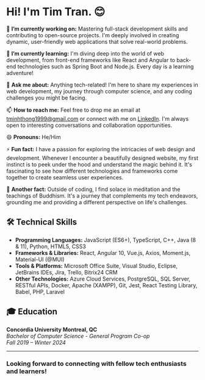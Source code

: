 # Hi! I'm Tim Tran. 😊

🔭 **I’m currently working on:** Mastering full-stack development skills and contributing to open-source projects. I'm deeply involved in creating dynamic, user-friendly web applications that solve real-world problems.

🌱 **I’m currently learning:** I'm diving deep into the world of web development, from front-end frameworks like React and Angular to back-end technologies such as Spring Boot and Node.js. Every day is a learning adventure!

💬 **Ask me about:** Anything tech-related! I'm here to share my experiences in web development, my journey through computer science, and any coding challenges you might be facing.

📫 **How to reach me:** Feel free to drop me an email at [tminhthong1999@gmail.com](mailto:tminhthong1999@gmail.com) or connect with me on [LinkedIn](https://www.linkedin.com). I'm always open to interesting conversations and collaboration opportunities.

😄 **Pronouns:** He/Him

⚡ **Fun fact:** I have a passion for exploring the intricacies of web design and development. Whenever I encounter a beautifully designed website, my first instinct is to peek under the hood and understand the magic behind it. It's fascinating to see how different technologies and frameworks come together to create seamless user experiences.

🧘 **Another fact:** Outside of coding, I find solace in meditation and the teachings of Buddhism. It's a journey that complements my tech endeavors, grounding me and providing a different perspective on life's challenges.

## 🛠 Technical Skills
- **Programming Languages:** JavaScript (ES6+), TypeScript, C++, Java (8 & 11), Python, HTML5, CSS3
- **Frameworks & Libraries:** React, Angular 10, Vue.js, Axios, Moment.js, Material-UI (@MUI)
- **Tools & Platforms:** Microsoft Office Suite, Visual Studio, Eclipse, JetBrains IDEs, Jira, Trello, Bitrix24 CRM
- **Other Technologies:** Azure Cloud Services, PostgreSQL, SQL Server, RESTful APIs, Docker, Apache (XAMPP), Git, Jest, React Testing Library, Babel, PHP, Laravel

## 🎓 Education

**Concordia University Montreal, QC**  
_Bachelor of Computer Science - General Program Co-op_  
*Fall 2019 – Winter 2024*

---

### Looking forward to connecting with fellow tech enthusiasts and learners!
